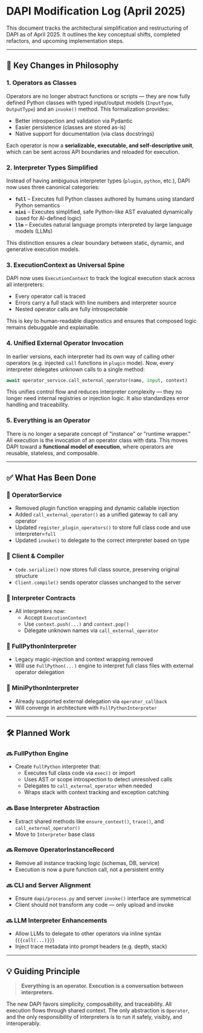 # DAPI Modification Log (April 2025)

This document tracks the architectural simplification and restructuring of DAPI as of April 2025. It outlines the key conceptual shifts, completed refactors, and upcoming implementation steps.

---

## 🔄 Key Changes in Philosophy

### 1. **Operators as Classes**
Operators are no longer abstract functions or scripts — they are now fully defined Python classes with typed input/output models (`InputType`, `OutputType`) and an `invoke()` method. This formalization provides:
- Better introspection and validation via Pydantic
- Easier persistence (classes are stored as-is)
- Native support for documentation (via class docstrings)

Each operator is now a **serializable, executable, and self-descriptive unit**, which can be sent across API boundaries and reloaded for execution.

### 2. **Interpreter Types Simplified**
Instead of having ambiguous interpreter types (`plugin`, `python`, etc.), DAPI now uses three canonical categories:
- **`full`** – Executes full Python classes authored by humans using standard Python semantics
- **`mini`** – Executes simplified, safe Python-like AST evaluated dynamically (used for AI-defined logic)
- **`llm`** – Executes natural language prompts interpreted by large language models (LLMs)

This distinction ensures a clear boundary between static, dynamic, and generative execution models.

### 3. **ExecutionContext as Universal Spine**
DAPI now uses `ExecutionContext` to track the logical execution stack across all interpreters:
- Every operator call is traced
- Errors carry a full stack with line numbers and interpreter source
- Nested operator calls are fully introspectable

This is key to human-readable diagnostics and ensures that composed logic remains debuggable and explainable.

### 4. **Unified External Operator Invocation**
In earlier versions, each interpreter had its own way of calling other operators (e.g. injected `call` functions in `plugin` mode). Now, every interpreter delegates unknown calls to a single method:

```python
await operator_service.call_external_operator(name, input, context)
```

This unifies control flow and reduces interpreter complexity — they no longer need internal registries or injection logic. It also standardizes error handling and traceability.

### 5. **Everything is an Operator**
There is no longer a separate concept of "instance" or "runtime wrapper." All execution is the invocation of an operator class with data. This moves DAPI toward a **functional model of execution**, where operators are reusable, stateless, and composable.

---

## ✅ What Has Been Done

### 🔹 OperatorService
- Removed plugin function wrapping and dynamic callable injection
- Added `call_external_operator()` as a unified gateway to call any operator
- Updated `register_plugin_operators()` to store full class code and use interpreter=`full`
- Updated `invoke()` to delegate to the correct interpreter based on type

### 🔹 Client & Compiler
- `Code.serialize()` now stores full class source, preserving original structure
- `Client.compile()` sends operator classes unchanged to the server

### 🔹 Interpreter Contracts
- All interpreters now:
  - Accept `ExecutionContext`
  - Use `context.push(...)` and `context.pop()`
  - Delegate unknown names via `call_external_operator`

### 🔹 FullPythonInterpreter
- Legacy magic-injection and context wrapping removed
- Will use `FullPython(...)` engine to interpret full class files with external operator delegation

### 🔹 MiniPythonInterpreter
- Already supported external delegation via `operator_callback`
- Will converge in architecture with `FullPythonInterpreter`

---

## 🛠️ Planned Work

### 🔜 FullPython Engine
- Create `FullPython` interpreter that:
  - Executes full class code via `exec()` or import
  - Uses AST or scope introspection to detect unresolved calls
  - Delegates to `call_external_operator` when needed
  - Wraps stack with context tracking and exception catching

### 🔜 Base Interpreter Abstraction
- Extract shared methods like `ensure_context()`, `trace()`, and `call_external_operator()`
- Move to `Interpreter` base class

### 🔜 Remove OperatorInstanceRecord
- Remove all instance tracking logic (schemas, DB, service)
- Execution is now a pure function call, not a persistent entity

### 🔜 CLI and Server Alignment
- Ensure `dapi/process.py` and server `invoke()` interface are symmetrical
- Client should not transform any code — only upload and invoke

### 🔜 LLM Interpreter Enhancements
- Allow LLMs to delegate to other operators via inline syntax (`{{call(...)}}`)
- Inject trace metadata into prompt headers (e.g. depth, stack)

---

## 💡 Guiding Principle

> **Everything is an operator. Execution is a conversation between interpreters.**

The new DAPI favors simplicity, composability, and traceability. All execution flows through shared context. The only abstraction is `Operator`, and the only responsibility of interpreters is to run it safely, visibly, and interoperably.
